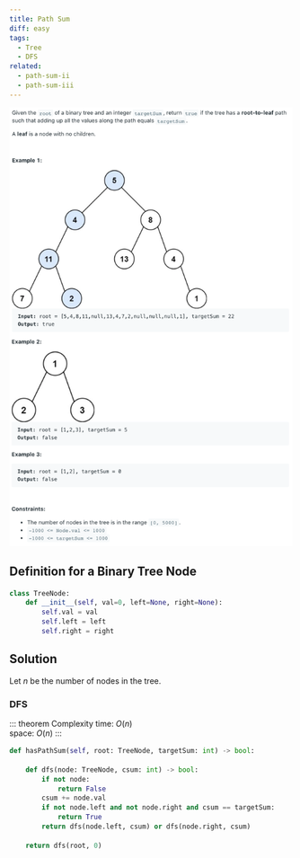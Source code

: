 ```yaml
---
title: Path Sum
diff: easy
tags:
  - Tree
  - DFS
related:
  - path-sum-ii
  - path-sum-iii
---
```


<img class="medium-zoom" src="/algo/path-sum.png" alt="https://leetcode.com/problems/path-sum">

## Definition for a Binary Tree Node

```py
class TreeNode:
    def __init__(self, val=0, left=None, right=None):
        self.val = val
        self.left = left
        self.right = right
```

## Solution

Let $n$ be the number of nodes in the tree.

### DFS

::: theorem Complexity
time: $O(n)$  
space: $O(n)$
:::

```py
def hasPathSum(self, root: TreeNode, targetSum: int) -> bool:

    def dfs(node: TreeNode, csum: int) -> bool:
        if not node:
            return False
        csum += node.val
        if not node.left and not node.right and csum == targetSum:
            return True
        return dfs(node.left, csum) or dfs(node.right, csum)

    return dfs(root, 0)
```
